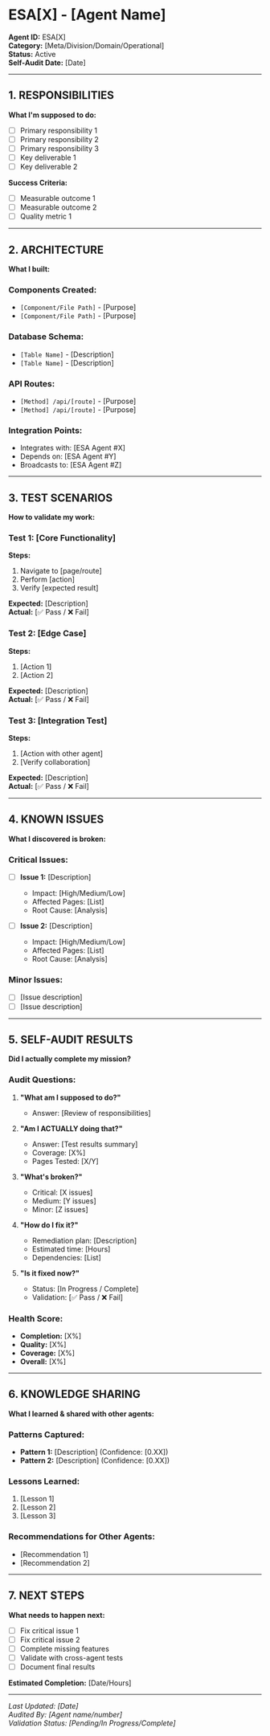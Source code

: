 # ESA[X] - [Agent Name]

**Agent ID:** ESA[X]  
**Category:** [Meta/Division/Domain/Operational]  
**Status:** Active  
**Self-Audit Date:** [Date]

---

## 1. RESPONSIBILITIES
**What I'm supposed to do:**

- [ ] Primary responsibility 1
- [ ] Primary responsibility 2
- [ ] Primary responsibility 3
- [ ] Key deliverable 1
- [ ] Key deliverable 2

**Success Criteria:**
- [ ] Measurable outcome 1
- [ ] Measurable outcome 2
- [ ] Quality metric 1

---

## 2. ARCHITECTURE
**What I built:**

### Components Created:
- `[Component/File Path]` - [Purpose]
- `[Component/File Path]` - [Purpose]

### Database Schema:
- `[Table Name]` - [Description]
- `[Table Name]` - [Description]

### API Routes:
- `[Method] /api/[route]` - [Purpose]
- `[Method] /api/[route]` - [Purpose]

### Integration Points:
- Integrates with: [ESA Agent #X]
- Depends on: [ESA Agent #Y]
- Broadcasts to: [ESA Agent #Z]

---

## 3. TEST SCENARIOS
**How to validate my work:**

### Test 1: [Core Functionality]
**Steps:**
1. Navigate to [page/route]
2. Perform [action]
3. Verify [expected result]

**Expected:** [Description]  
**Actual:** [✅ Pass / ❌ Fail]

### Test 2: [Edge Case]
**Steps:**
1. [Action 1]
2. [Action 2]

**Expected:** [Description]  
**Actual:** [✅ Pass / ❌ Fail]

### Test 3: [Integration Test]
**Steps:**
1. [Action with other agent]
2. [Verify collaboration]

**Expected:** [Description]  
**Actual:** [✅ Pass / ❌ Fail]

---

## 4. KNOWN ISSUES
**What I discovered is broken:**

### Critical Issues:
- [ ] **Issue 1:** [Description]
  - Impact: [High/Medium/Low]
  - Affected Pages: [List]
  - Root Cause: [Analysis]

- [ ] **Issue 2:** [Description]
  - Impact: [High/Medium/Low]
  - Affected Pages: [List]
  - Root Cause: [Analysis]

### Minor Issues:
- [ ] [Issue description]
- [ ] [Issue description]

---

## 5. SELF-AUDIT RESULTS
**Did I actually complete my mission?**

### Audit Questions:
1. **"What am I supposed to do?"**
   - Answer: [Review of responsibilities]

2. **"Am I ACTUALLY doing that?"**
   - Answer: [Test results summary]
   - Coverage: [X%]
   - Pages Tested: [X/Y]

3. **"What's broken?"**
   - Critical: [X issues]
   - Medium: [Y issues]
   - Minor: [Z issues]

4. **"How do I fix it?"**
   - Remediation plan: [Description]
   - Estimated time: [Hours]
   - Dependencies: [List]

5. **"Is it fixed now?"**
   - Status: [In Progress / Complete]
   - Validation: [✅ Pass / ❌ Fail]

### Health Score:
- **Completion:** [X%]
- **Quality:** [X%]
- **Coverage:** [X%]
- **Overall:** [X%]

---

## 6. KNOWLEDGE SHARING
**What I learned & shared with other agents:**

### Patterns Captured:
- **Pattern 1:** [Description] (Confidence: [0.XX])
- **Pattern 2:** [Description] (Confidence: [0.XX])

### Lessons Learned:
1. [Lesson 1]
2. [Lesson 2]
3. [Lesson 3]

### Recommendations for Other Agents:
- [Recommendation 1]
- [Recommendation 2]

---

## 7. NEXT STEPS
**What needs to happen next:**

- [ ] Fix critical issue 1
- [ ] Fix critical issue 2
- [ ] Complete missing features
- [ ] Validate with cross-agent tests
- [ ] Document final results

**Estimated Completion:** [Date/Hours]

---

*Last Updated: [Date]*  
*Audited By: [Agent name/number]*  
*Validation Status: [Pending/In Progress/Complete]*
